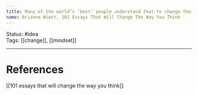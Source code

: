 ```yaml
---
title: Many of the world’s ‘best’ people understood that to change their lives, they had to change their minds.
name: Brianna Wiest, 101 Essays That Will Change The Way You Think
---
```


Status: #idea  
Tags:  [[change]], [[mindset]]

---
# References
[[101 essays that will change the way you think]]